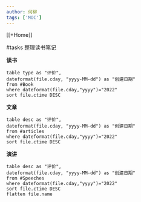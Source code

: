```yaml
---
author: 何柳
tags: ['MOC']
---
```

[[+Home]]

#tasks 整理读书笔记


**读书**
```dataview
table type as "评价",
dateformat(file.cday, "yyyy-MM-dd") as "创建日期"
from #Book 
where dateformat(file.cday,"yyyy")="2022"
sort file.ctime DESC
```


**文章**

```dataview
table desc as "评价",
dateformat(file.cday, "yyyy-MM-dd") as "创建日期"
from #articles  
where dateformat(file.cday,"yyyy")="2022"
sort file.ctime DESC
```

**演讲**

```dataview
table desc as "评价",
dateformat(file.cday, "yyyy-MM-dd") as "创建日期"
from #Speeches  
where dateformat(file.cday,"yyyy")="2022"
sort file.ctime DESC
flatten file.name
```

